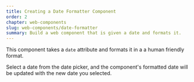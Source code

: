 ```yaml
---
title: Creating a Date Formatter Component
order: 2
chapter: web-components
slug: web-components/date-formatter
summary: Build a web component that is given a date and formats it.
---
```


This component takes a `date` attribute and formats it in a a human friendly format. 

Select a date from the date picker, and the component's formatted date will be updated with the new date you selected.
